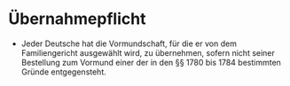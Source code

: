 # Übernahmepflicht

- Jeder Deutsche hat die Vormundschaft, für die er von dem Familiengericht ausgewählt wird, zu übernehmen, sofern nicht seiner Bestellung zum Vormund einer der in den §§ 1780 bis 1784 bestimmten Gründe entgegensteht.

